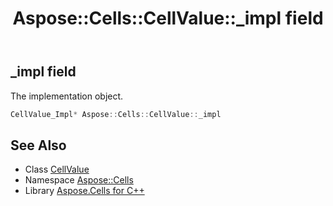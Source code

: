 ﻿---
title: Aspose::Cells::CellValue::_impl field
linktitle: _impl
second_title: Aspose.Cells for C++ API Reference
description: 'Aspose::Cells::CellValue::_impl field. The implementation object in C++.'
type: docs
weight: 800
url: /cpp/aspose.cells/cellvalue/_impl/
---
## _impl field


The implementation object.

```cpp
CellValue_Impl* Aspose::Cells::CellValue::_impl
```

## See Also

* Class [CellValue](../)
* Namespace [Aspose::Cells](../../)
* Library [Aspose.Cells for C++](../../../)
